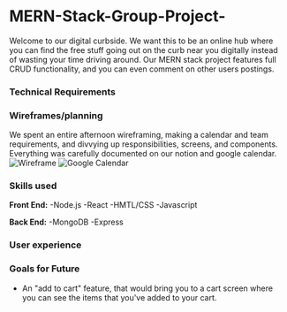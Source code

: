 # MERN-Stack-Group-Project-

Welcome to our digital curbside. We want this to be an online hub where you can find the free stuff going out on the curb near you digitally instead of wasting your time driving around. Our MERN stack project features full CRUD functionality, and you can even comment on other users postings.

### Technical Requirements

### Wireframes/planning
We spent an entire afternoon wireframing, making a calendar and team requirements, and divvying up responsibilities, screens, and components. Everything was carefully documented on our notion and google calendar.
![Wireframe](https://imgur.com/a/xr6IYmy)
![Google Calendar](https://imgur.com/a/8tXALaV)


### Skills used
**Front End:**
-Node.js
-React
-HMTL/CSS
-Javascript

**Back End:**
-MongoDB
-Express

### User experience

### Goals for Future
- An "add to cart" feature, that would bring you to a cart screen where you can see the items that you've added to your cart.
